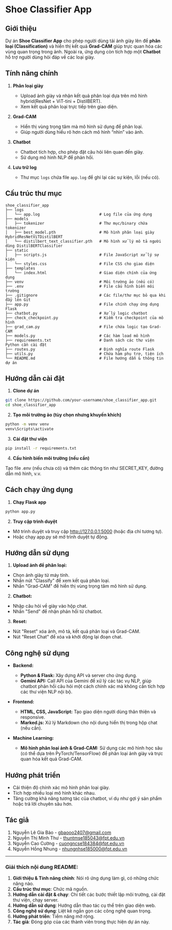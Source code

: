 # Shoe Classifier App

## Giới thiệu

Dự án **Shoe Classifier App** cho phép người dùng tải ảnh giày lên để **phân loại (Classification)** và hiển thị kết quả **Grad-CAM** giúp trực quan hóa các vùng quan trọng trong ảnh. Ngoài ra, ứng dụng còn tích hợp một **Chatbot** hỗ trợ người dùng hỏi đáp về các loại giày.

## Tính năng chính

1. **Phân loại giày**  
   - Upload ảnh giày và nhận kết quả phân loại dựa trên mô hình hybrid(ResNet + ViT-tini + DistilBERT).  
   - Xem kết quả phân loại trực tiếp trên giao diện.

2. **Grad-CAM**  
   - Hiển thị vùng trọng tâm mà mô hình sử dụng để phân loại.  
   - Giúp người dùng hiểu rõ hơn cách mô hình “nhìn” vào ảnh.

3. **Chatbot**  
   - Chatbot tích hợp, cho phép đặt câu hỏi liên quan đến giày.  
   - Sử dụng mô hình NLP để phản hồi.

4. **Lưu trữ log**  
   - Thư mục `logs` chứa file `app.log` để ghi lại các sự kiện, lỗi (nếu có).

## Cấu trúc thư mục

```plaintext
shoe_classifier_app
├── logs
│   └── app.log                          # Log file của ứng dụng
├── models
│   ├── tokenizer                        # Thư mục/binary chứa tokenizer
│   ├── best_model.pth                   # Mô hình phân loại giày HybridResNetViTDistilBERT
│   └── distilbert_text_classifier.pth   # Mô hình xử lý mô tả người dùng DistilBERTClassifier
├── static
│   ├── scripts.js                       # File JavaScript xử lý sự kiện
│   └── styles.css                       # File CSS cho giao diện
├── templates
│   └── index.html                       # Giao diện chính của ứng dụng
├── venv                                 # Môi trường ảo (nếu có)
├── .env                                 # File cấu hình biến môi trường
├── .gitignore                           # Các file/thư mục bỏ qua khi đẩy lên Git
├── app.py                               # File chính chạy ứng dụng Flask
├── chatbot.py                           # Xử lý logic chatbot
├── check_checkpoint.py                  # Kiểm tra checkpoint của mô hình
├── grad_cam.py                          # File chứa logic tạo Grad-CAM
├── models.py                            # Các hàm load mô hình
├── requirements.txt                     # Danh sách các thư viện Python cần cài đặt
├── routes.py                            # Định nghĩa route Flask
├── utils.py                             # Chứa hàm phụ trợ, tiện ích
└── README.md                            # File hướng dẫn & thông tin dự án
```

## Hướng dẫn cài đặt
1. **Clone dự án**

```bash
git clone https://github.com/your-username/shoe_classifier_app.git
cd shoe_classifier_app
```

2. **Tạo môi trường ảo (tùy chọn nhưng khuyến khích)**

```bash
python -m venv venv
venv\Scripts\activate
```

3. **Cài đặt thư viện**

```bash
pip install -r requirements.txt
```

4. **Cấu hình biến môi trường (nếu cần)**

Tạo file .env (nếu chưa có) và thêm các thông tin như SECRET_KEY, đường dẫn mô hình, v.v.

## Cách chạy ứng dụng

1. **Chạy Flask app**

```bash
python app.py
```

2. **Truy cập trình duyệt**

* Mở trình duyệt và truy cập http://127.0.0.1:5000 (hoặc địa chỉ tương tự). 
* Hoặc chạy app.py sẽ mở trình duyệt tự động.

## Hướng dẫn sử dụng

1. **Upload ảnh để phân loại:**

* Chọn ảnh giày từ máy tính.
* Nhấn nút "Classify" để xem kết quả phân loại.
* Nhấn "Grad-CAM" để hiển thị vùng trọng tâm mô hình sử dụng.

2. **Chatbot:**

* Nhập câu hỏi về giày vào hộp chat.
* Nhấn "Send" để nhận phản hồi từ chatbot.

3. **Reset:**

* Nút "Reset" xóa ảnh, mô tả, kết quả phân loại và Grad-CAM.
* Nút "Reset Chat" để xóa và khởi động lại đoạn chat.

## Công nghệ sử dụng

- **Backend:**  
  - **Python & Flask:** Xây dựng API và server cho ứng dụng.
  - **Gemini API:** Call API của Gemini để xử lý các tác vụ NLP, giúp chatbot phản hồi câu hỏi một cách chính xác mà không cần tích hợp các thư viện NLP nội bộ.

- **Frontend:**  
  - **HTML, CSS, JavaScript:** Tạo giao diện người dùng thân thiện và responsive.
  - **Marked.js:** Xử lý Markdown cho nội dung hiển thị trong hộp chat (nếu cần).

- **Machine Learning:**  
  - **Mô hình phân loại ảnh & Grad-CAM:** Sử dụng các mô hình học sâu (có thể dựa trên PyTorch/TensorFlow) để phân loại ảnh giày và trực quan hóa kết quả Grad-CAM.

## Hướng phát triển

* Cải thiện độ chính xác mô hình phân loại giày.
* Tích hợp nhiều loại mô hình khác nhau.
* Tăng cường khả năng tương tác của chatbot, ví dụ như gợi ý sản phẩm hoặc trả lời chuyên sâu hơn.

## Tác giả

1. Nguyễn Lê Gia Bảo - [gbaooo2407@gmail.com](mailto:gbaooo2407@gmail.com)
2. Nguyễn Thị Minh Thư - [thuntmse185043@fpt.edu.vn](mailto:thuntmse185043@fpt.edu.vn)
3. Nguyễn Cao Cường - [cuongncse184384@fpt.edu.vn](mailto:cuongncse184384@fpt.edu.vn)
4. Nguyễn Hồng Nhung - [nhungnhse185000@fpt.edu.vn](mailto:nhungnhse185000@fpt.edu.vn)

---

### Giải thích nội dung README:

1. **Giới thiệu & Tính năng chính**: Nói rõ ứng dụng làm gì, có những chức năng nào.  
2. **Cấu trúc thư mục**: Chức mã nguồn.  
3. **Hướng dẫn cài đặt & chạy**: Chi tiết các bước thiết lập môi trường, cài đặt thư viện, chạy server.  
4. **Hướng dẫn sử dụng**: Hướng dẫn thao tác cụ thể trên giao diện web.  
5. **Công nghệ sử dụng**: Liệt kê ngắn gọn các công nghệ quan trọng.  
6. **Hướng phát triển**: Tiềm năng mở rộng.  
7. **Tác giả**: Đóng góp của các thành viên trong thực hiện dự án này.

